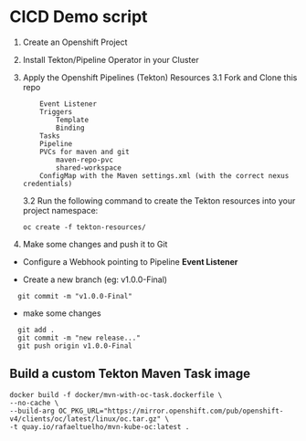 # CICD Demo script

 1. Create an Openshift Project

 2. Install Tekton/Pipeline Operator in your Cluster

 3. Apply the Openshift Pipelines (Tekton) Resources
    3.1 Fork and Clone this repo
	
    ```
 		Event Listener
 		Triggers
			Template
			Binding
 		Tasks
 		Pipeline
 		PVCs for maven and git
 			maven-repo-pvc
 			shared-workspace
 		ConfigMap with the Maven settings.xml (with the correct nexus credentials)
    ```

	3.2 Run the following command to create the Tekton resources into your project namespace:
	```
	oc create -f tekton-resources/
	```

 1. Make some changes and push it to Git  
  * Configure a Webhook pointing to Pipeline **Event Listener**

  * Create a new branch (eg: v1.0.0-Final)
  ```
 	git commit -m "v1.0.0-Final"
  ```

  * make some changes
  ```
 	git add .
 	git commit -m "new release..."
 	git push origin v1.0.0-Final
  ```

## Build a custom Tekton Maven Task image

```
docker build -f docker/mvn-with-oc-task.dockerfile \ 
--no-cache \ 
--build-arg OC_PKG_URL="https://mirror.openshift.com/pub/openshift-v4/clients/oc/latest/linux/oc.tar.gz" \
-t quay.io/rafaeltuelho/mvn-kube-oc:latest .
```
